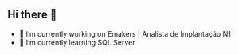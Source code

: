 ## Hi there 👋


- 🔭 I’m currently working on Emakers | Analista de Implantação N1
- 🌱 I’m currently learning SQL Server


